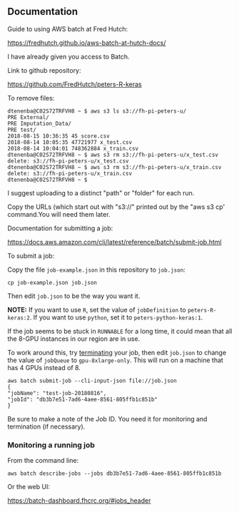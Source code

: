 ## Documentation

 
Guide to using AWS batch at Fred Hutch:
 
https://fredhutch.github.io/aws-batch-at-hutch-docs/
 
I have already given you access to Batch.
 
Link to github repository:
 
https://github.com/FredHutch/peters-R-keras
 
 
To remove files:

``` 
dtenenba@C02S72TRFVH8 ~ $ aws s3 ls s3://fh-pi-peters-u/
PRE External/
PRE Imputation_Data/
PRE test/
2018-08-15 10:36:35 45 score.csv
2018-08-14 10:05:35 47721977 x_test.csv
2018-08-14 10:04:01 748362884 x_train.csv
dtenenba@C02S72TRFVH8 ~ $ aws s3 rm s3://fh-pi-peters-u/x_test.csv
delete: s3://fh-pi-peters-u/x_test.csv
dtenenba@C02S72TRFVH8 ~ $ aws s3 rm s3://fh-pi-peters-u/x_train.csv
delete: s3://fh-pi-peters-u/x_train.csv
dtenenba@C02S72TRFVH8 ~ $

```

I suggest uploading to a distinct "path" or "folder" for each run.
 
Copy the URLs (which start out with "s3://" printed out by the "aws s3 cp' command.You will need them later.
 
Documentation for submitting a job:
 
https://docs.aws.amazon.com/cli/latest/reference/batch/submit-job.html
 
To submit a job:
 
Copy the file `job-example.json` in this repository to
`job.json`:

```
cp job-example.json job.json
```

Then edit `job.json` to be the way you want it.

**NOTE:** If you want to use `R`, set the value of 
`jobDefinition` to `peters-R-keras:2`.
If you want to use `python`, set it to
`peters-python-keras:1`.

If the job seems to be stuck in `RUNNABLE` for a long time, it could mean that all the 8-GPU instances in our region are in use.

To work around this, try [terminating](https://docs.aws.amazon.com/cli/latest/reference/batch/terminate-job.html)
your job, then edit `job.json` to change the value of
`jobQueue` to `gpu-8xlarge-only`. This will run on 
a machine that has 4 GPUs instead of 8.

 ```
aws batch submit-job --cli-input-json file://job.json
{
"jobName": "test-job-20180816",
"jobId": "db3b7e51-7ad6-4aee-8561-805ffb1c851b"
}
```

Be sure to make a note of the Job ID. You need it for monitoring and termination (if necessary).





### Monitoring a running job



From the command line:

```
aws batch describe-jobs --jobs db3b7e51-7ad6-4aee-8561-805ffb1c851b
``` 

Or the web UI:
 
https://batch-dashboard.fhcrc.org/#jobs_header
 
 
 
